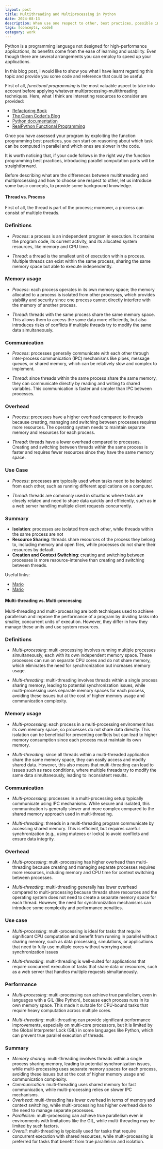 ```yaml
---
layout: post
title: Multithreading and Multiprocessing in Python
date: 2024-08-13
description: When use one respect to other, best practices, possible implementations
tags: [concepts, code]
category: work
---
```


Python is a programming language not designed for high-performance applications, its benefits come from the ease of
learning and usability.
Even though there are several arrangements you can employ to speed up your applications.

In this blog post, I would like to show you what I have learnt regarding this topic and provide you some code and
reference that could be useful.

First of all, _functional programming_ is the most valuable aspect to take into account before applying whatever
multiprocessing-multithreading techniques.
Here, what I think are interesting resources to consider are provided:

- [Refactoring Book](https://refactoring.com/)
- [The Clean Coder's Blog](https://blog.cleancoder.com/)
- [Python documentation](https://docs.python.org/3/howto/functional.html)
- [RealPython Functional Programming](https://realpython.com/python-functional-programming/)

Once you have assessed your program by exploiting the function programming best practices, you can start on reasoning
about which task can be computed in parallel and which ones are slower in the code.

It is worth noticing that,
if your code follows in the right way the function programming best practices, introducing parallel
computation parts will be straightforward.

Before describing what are the differences between multithreading and multiprocessing and how to choose one respect to
other, let us introduce some basic concepts, to provide some background knowledge.

#### Thread vs. Process

First of all, the thread is part of the process; moreover, a process can consist of multiple threads.

### Definitions

- _Process_: a process is an independent program in execution.
  It contains the program code, its current activity, and its allocated system resources, like memory and CPU time.

- _Thread_: a thread is the smallest unit of execution within a process.
  Multiple threads can exist within the same process, sharing the same memory space but able to execute
  independently.

### Memory usage

- _Process_: each process operates in its own memory space; the memory allocated to a process is isolated from other
  processes, which provides stability and security since one process cannot directly interfere with the memory of
  another process.

- _Thread_: threads with the same process share the same memory space. This allows them to access the same data more
  efficiently, but also introduces risks of conflicts if multiple threads try to modify the same data simultaneously.

### Communication

- _Process_: processes generally communicate with each other through inter-process communication (IPC) mechanisms like
  pipes, message queues, or shared memory, which can be relatively slow and complex to implement.

- _Thread_: since threads within the same process share the same memory, they can communicate directly by reading and
  writing to shared variables. This communication is faster and simpler than IPC between processes.

### Overhead

- _Process_: processes have a higher overhead compared to threads because creating, managing and switching between
  processes requires more resources. The operating system needs to maintain separate memory and resources for each
  process.

- _Thread_: threads have a lower overhead compared to processes. Creating and switching between threads within the same
  process is faster and requires fewer resources since they have the same memory space.

### Use Case

- _Process_: processes are typically used when tasks need to be isolated from each other, such as running different
  applications on a computer.

- _Thread_: threads are commonly used in situations where tasks are closely related and need to share data quickly and
  efficiently, such as in a web server handling multiple client requests concurrently.

### Summary

- **Isolation**: processes are isolated from each other, while threads within the same process are not
- **Resource Sharing**: threads share resources of the process they belong to, including memory and open files, while
  processes do not share their resources by default.
- **Creation and Context Switching**: creating and switching between processes is more resource-intensive than creating
  and switching between threads.

Useful links:

- [Mario](https://medium.com/capital-one-tech/python-guide-using-multiprocessing-versus-multithreading-55c4ea1788cd)
- [Mario](https://www.geeksforgeeks.org/difference-between-multithreading-vs-multiprocessing-in-python/)

#### Multi-threading vs. Multi-processing

Multi-threading and multi-processing are both techniques used to achieve parallelism and improve the performance of a
program by dividing tasks into smaller, concurrent units of execution. However, they differ in how they manage these
units and use system resources.

### Definitions

- _Multi-processing_: multi-processing involves running multiple processes simultaneously, each with its own independent
  memory space. These processes can run on separate CPU cores and do not share memory, which eliminates the need for
  synchronization but increases memory usage.

- _Multi-threading_: multi-threading involves threads within a single process sharing memory, leading to potential
  synchronization issues, while multi-processing uses separate memory spaces for each process,
  avoiding these issues but at the cost of higher memory usage and communication complexity.

### Memory usage

- _Multi-processing_: each process in a multi-processing environment has its own memory space, so processes do not share
  data directly. This isolation can be beneficial for preventing conflicts but can lead to higher memory consumption
  since each process must maintain its own memory.

- _Multi-threading_: since all threads within a multi-threaded application share the same memory space, they can easily
  access and modify shared data. However, this also means that multi-threading can lead to issues such as race
  conditions, where multiple threads try to modify the same data simultaneously, leading to inconsistent results.

### Communication

- _Multi-processing_: processes in a multi-processing setup typically communicate using IPC mechanisms. While secure and
  isolated, this communication is generally slower and more complex compared to the shared memory approach used in
  multi-threading.

- _Multi-threading_: threads in a multi-threading program communicate by accessing shared memory. This is efficient, but
  requires careful synchronization (e.g., using mutexes or locks) to avoid conflicts and ensure data integrity.

### Overhead

- _Multi-processing_: multi-processing has higher overhead than multi-threading because creating and managing separate
  processes requires more resources, including memory and CPU time for context switching between processes.

- _Multi-threading_: multi-threading generally has lower overhead compared to multi-processing because threads share
  resources and the operating system does not need to create a separate memory space for each thread. However, the
  need for synchronization mechanisms can introduce some complexity and performance penalties.

### Use case

- _Multi-processing_: multi-processing is ideal for tasks that require significant CPU computation and benefit from
  running in parallel without sharing memory, such as data processing, simulations, or applications that need to fully
  use multiple cores without worrying about synchronization issues

- _Multi-threading_: multi-threading is well-suited for applications that require concurrent execution of tasks that
  share data or resources, such as a web server that handles multiple requests simultaneously.

### Performance

- _Multi-processing_: multi-processing can achieve true parallelism, even in languages with a GIL (like Python), because
  each process runs in its own memory space. This made it suitable for CPU-bound tasks that require heavy computation
  across multiple cores.

- _Multi-threading_: multi-threading can provide significant performance improvements, especially on multi-core
  processors, but it is limited by the Global Interpreter Lock (GIL) in some languages like Python, which can prevent
  true parallel execution of threads.

### Summary

- _Memory sharing_: multi-threading involves threads within a single process sharing memory, leading to potential
  synchronization issues, while multi-processing uses separate memory spaces for each process, avoiding these issues
  but at the cost of higher memory usage and communication complexity.
- _Communication_: multi-threading uses shared memory for fast communication, while multi-processing relies on
  slower IPC mechanisms.
- _Overhead_: multi-threading has lower overhead in terms of memory and context switching, while multi-processing has
  higher overhead due to the need to manage separate processes.
- _Parallelism_: multi-processing can achieve true parallelism even in environments with limitations like the GIL, while
  multi-threading may be limited by such factors.
- _Overall_: multi-threading is typically used for tasks that require concurrent execution with shared resources, while
  multi-processing is preferred for tasks that benefit from true parallelism and isolation.
